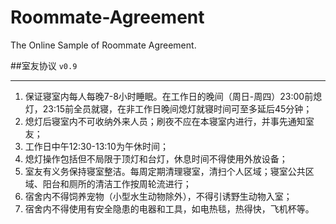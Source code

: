 ﻿# Roommate-Agreement
The Online Sample of Roommate Agreement.

##室友协议 `v0.9`

----

1. 保证寝室内每人每晚7-8小时睡眠。在工作日的晚间（周日-周四）23:00前熄灯，23:15前全员就寝，在非工作日晚间熄灯就寝时间可至多延后45分钟；
2. 熄灯后寝室内不可收纳外来人员；刷夜不应在本寝室内进行，并事先通知室友；
3. 工作日中午12:30-13:10为午休时间；
4. 熄灯操作包括但不局限于顶灯和台灯，休息时间不得使用外放设备；
5. 室友有义务保持寝室整洁。每周定期清理寝室，清扫个人区域；寝室公共区域、阳台和厕所的清洁工作按周轮流进行；
6. 宿舍内不得饲养宠物（小型水生动物除外），不得引诱野生动物入室；
7. 宿舍内不得使用有安全隐患的电器和工具，如电热毯，热得快，飞机杯等。
